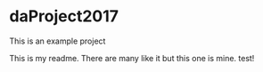 # daProject2017
This is an example project

This is my readme. There are many like it but this one is mine. 
test!
